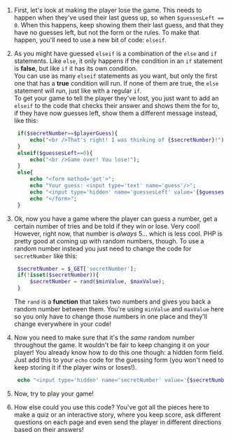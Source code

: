 1. First, let's look at making the player lose the game. This needs to happen when they've used their last guess up, so when `$guessesLeft == 0`. When this happens, keep showing them their last guess, and that they have no guesses left, but not the form or the rules. To make that happen, you'll need to use a new bit of code: `elseif`.

2. As you might have guessed `elseif` is a combination of the `else` and `if` statements. Like `else`, it only happens if the condition in an `if` statement is **false**, but like `if` it has its own condition.  
   You can use as many `elseif` statements as you want, but only the first one that has a **true** condition will run. If none of them are true, the `else` statement will run, just like with a regular `if`.  
   To get your game to tell the player they've lost, you just want to add an `elseif` to the code that checks their answer and shows them the for to, if they have now guesses left, show them a different message instead, like this:

   ```php
    if($secretNumber==$playerGuess){
        echo("<br />That's right! I was thinking of {$secretNumber}!");
    }
    elseif($guessesLeft==0){
        echo("<br />Game over! You lose!");
    }
    else{
        echo "<form method='get'>";
        echo "Your guess: <input type='text' name='guess'/>";
        echo "<input type='hidden' name='guessesLeft' value='{$guessesLeft}'/>";
        echo "</form>";   
    }
   ```

3. Ok, now you have a game where the player can guess a number, get a certain number of tries and be told if they win or lose. Very cool! However, right now, that number is _always_ 5... which is less cool. PHP is pretty good at coming up with random numbers, though. To use a random number instead you just need to change the code for `secretNumber` like this:

   ```php
    $secretNumber = $_GET['secretNumber'];
    if(!isset($secretNumber)){
        $secretNumber = rand($minValue, $maxValue);
    }
   ```

   The `rand` is a **function** that takes two numbers and gives you back a random number between them. You're using `minValue` and `maxValue` here so you only have to change those numbers in one place and they'll change everywhere in your code!

4. Now you need to make sure that it's the _same_ random number throughout the game. It wouldn't be fair to keep changing it on your player! You already know how to do this one though: a hidden form field. Just add this to your `echo` code for the guessing form \(you won't need to keep storing it if the player wins or loses!\).

   ```php
    echo "<input type='hidden' name='secretNumber' value='{$secretNumber}'/>";
   ```

5. Now, try to play your game!

6. How else could you use this code? You've got all the pieces here to make a quiz or an interactive story, where you keep score, ask different questions on each page and even send the player in different directions based on their answers!




